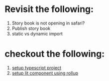 # Revisit the following:
1. Story book is not opening in safari?
2. Publish story book 
3. static vs dynamic import

# checkout the following: 
1. [setup typescript project](https://www.thisdot.co/blog/how-to-build-a-litelement-application-with-rollup-js-and-typescript)
2. [setup lit component using rollup](https://labs.thisdot.co/blog/how-to-setup-a-typescript-project-using-rollup-js)
